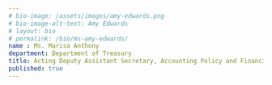 ```yaml
---
# bio-image: /assets/images/amy-edwards.png
# bio-image-alt-text: Amy Edwards
# layout: bio
# permalink: /bio/ms-amy-edwards/
name : Ms. Marisa Anthony
department: Department of Treasury
title: Acting Deputy Assistant Secretary, Accounting Policy and Financial Transparency
published: true
---
```


